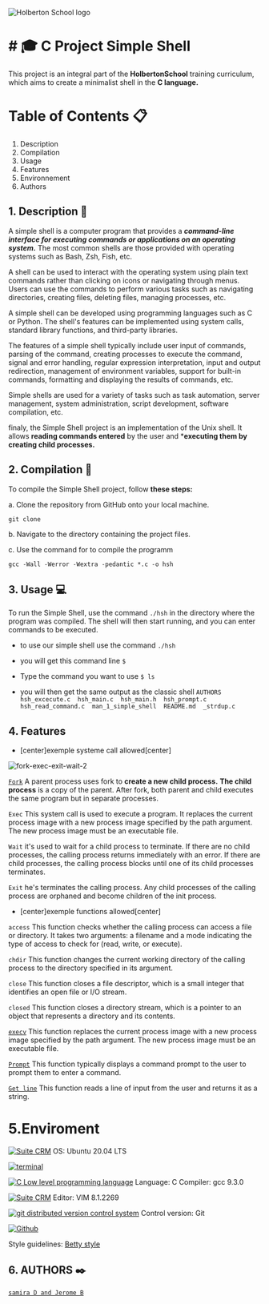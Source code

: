 ![Holberton School logo](https://user-images.githubusercontent.com/120781178/229278297-98c6e4b7-f15f-4788-a893-15cb97f10351.png)


# # :mortar_board: C Project Simple Shell

This project is an integral part of the **HolbertonSchool** training curriculum, which aims to create a minimalist shell in the **C language.**

# Table of Contents 📋

1. Description
2. Compilation
3. Usage
4. Features
5. Environnement
6. Authors


## 1. Description 📖
A simple shell is a computer program that provides a ***command-line interface for executing commands or applications on an operating system.*** The most common shells are those provided with operating systems such as Bash, Zsh, Fish, etc.

A shell can be used to interact with the operating system using plain text commands rather than clicking on icons or navigating through menus. Users can use the commands to perform various tasks such as navigating directories, creating files, deleting files, managing processes, etc. 

A simple shell can be developed using programming languages such as C or Python. The shell's features can be implemented using system calls, standard library functions, and third-party libraries.  

The features of a simple shell typically include user input of commands, parsing of the command, creating processes to execute the command, signal and error handling, regular expression interpretation, input and output redirection, management of environment variables, support for built-in commands, formatting and displaying the results of commands, etc.  

Simple shells are used for a variety of tasks such as task automation, server management, system administration, script development, software compilation, etc.  

finaly, the Simple Shell project is an implementation of the Unix shell. It allows **reading commands entered** by the user and ***executing them by creating child processes.**



## 2. Compilation 🔧

To compile the Simple Shell project, follow **these steps:**

a. Clone the repository from GitHub onto your local machine.

`git clone`

b. Navigate to the directory containing the project files.

c. Use the command for to compile the programm

`gcc -Wall -Werror -Wextra -pedantic *.c -o hsh`


## 3. Usage 💻

To run the Simple Shell, use the command `./hsh` in the directory where the program was compiled. The shell will then start running, and you can enter commands to be executed.
- to use our simple shell use the command 
   `./hsh`

- you will get this command line 
 `$             `

- Type the command you want to use 
`$ ls   `

- you will then get the same output as the classic shell 
`AUTHORS  hsh_excecute.c  hsh_main.c  hsh_main.h  hsh_prompt.c  hsh_read_command.c  man_1_simple_shell  README.md  _strdup.c `

## 4. Features
- [center]exemple systeme call allowed[center]

![fork-exec-exit-wait-2](https://user-images.githubusercontent.com/122387449/234001269-64adb8d6-91cf-4fe7-91ae-bc8c1f0c776f.png)

  [`Fork`](https://github.com/xdJidx/holbertonschool-simple_shell/blob/main/hsh_main.c)
    A parent process uses fork to **create a new child process.**
    **The child process**  is a copy of the parent.
    After fork, both parent and child executes the same program but in separate processes.

  `Exec`
	This system call is used to execute a program.
      It replaces the current process image with a new process image specified by the path argument.
      The new process image must be an executable file.

  `Wait`
      it's used to wait for a child process to terminate. If there are no child processes, the calling process returns immediately with an error.
      If there are child processes, the calling process blocks until one of its child processes terminates.

  `Exit`
      he's terminates the calling process.
      Any child processes of the calling process are orphaned and become children of the init process.



  - [center]exemple functions allowed[center]

   `access`
	This function checks whether the calling process can access a file or directory. It takes two arguments: a filename and a mode indicating the type of access to check for (read, write, or execute).

   `chdir`
	This function changes the current working directory of the calling process to the directory specified in its argument.

   `close`
	This function closes a file descriptor, which is a small integer that identifies an open file or I/O stream.

   `closed`
	This function closes a directory stream, which is a pointer to an object that represents a directory and its contents.

   [`execv`](https://github.com/xdJidx/holbertonschool-simple_shell/blob/main/hsh_excecute.c)
	This function replaces the current process image with a new process image specified by the path argument. The new process image must be an executable file.

   [`Prompt`](https://github.com/xdJidx/holbertonschool-simple_shell/blob/main/hsh_prompt.c)
	This function typically displays a command prompt to the user to prompt them to enter a command.

   [`Get line`](https://github.com/xdJidx/holbertonschool-simple_shell/blob/main/hsh_read_command.c) 
	This function reads a line of input from the user and returns it as a string.


# 5.Enviroment

<!-- ubuntu -->
<a href="https://ubuntu.com/" target="_blank"> <img height="" src="https://img.shields.io/static/v1?label=&message=Ubuntu&color=E95420&logo=Ubuntu&logoColor=E95420&labelColor=2F333A" alt="Suite CRM"></a> OS: Ubuntu 20.04 LTS
<!-- bash -->
<a href="https://www.gnu.org/software/bash/" target="_blank"> <img height="" src="https://img.shields.io/static/v1?label=&message=GNU%20Bash&color=4EAA25&logo=GNU%20Bash&logoColor=4EAA25&labelColor=2F333A" alt="terminal"></a>
<!-- c -->	
<a href="https://www.cprogramming.com/" target="_blank"><img src="https://img.shields.io/static/v1?label=&message=C%20Language&color=5C6BC0&logo=c&logoColor=A8B9CC&labelColor=2F333A" alt="C Low level programming language"></a> Language: C
Compiler: gcc 9.3.0
<!-- vim -->
<a href="https://www.vim.org/" target="_blank"> <img height="" src="https://img.shields.io/static/v1?label=&message=Vim&color=019733&logo=Vim&logoColor=019733&labelColor=2F333A" alt="Suite CRM"></a> Editor: VIM 8.1.2269
<!-- git -->
<a href="https://git-scm.com/" target="_blank"> <img height="" src="https://img.shields.io/static/v1?label=&message=Git&color=F05032&logo=Git&logoColor=F05032&labelColor=2F333A" alt="git distributed version control system"></a> Control version: Git
<!-- github -->
<a href="https://github.com" target="_blank"> <img height="" src="https://img.shields.io/static/v1?label=&message=GitHub&color=181717&logo=GitHub&logoColor=f2f2f2&labelColor=2F333A" alt="Github"></a>

Style guidelines: [Betty style](https://github.com/holbertonschool/Betty/wiki)



## 6. AUTHORS :black_nib:

[`samira D and Jerome B`](https://github.com/xdJidx/holbertonschool-simple_shell/blob/main/AUTHORS)


